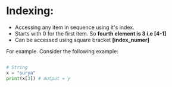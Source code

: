 # Indexing:
* Accessing any item in sequence using it's index.
* Starts with 0 for the first item. So **fourth element is 3 i.e [4-1]**
* Can be accessed using square bracket **[index_numer]**

For example. Consider the following example:

```python

# String
x = "surya"
print(x[3]) # output = y

``` 
 


 
    
    

